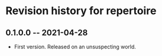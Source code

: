 # Revision history for repertoire

## 0.1.0.0 -- 2021-04-28

* First version. Released on an unsuspecting world.
